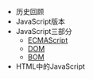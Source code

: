 * 历史回顾
* JavaScript版本
* JavaScript三部分
  * [ECMAScript](./ECMAScript.md)
  * [DOM](./Dom.md)
  * [BOM](Bom.md)
* HTML中的JavaScript
